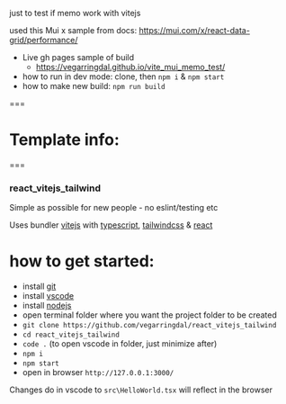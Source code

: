 just to test if memo work with vitejs

used this Mui x sample from docs:
https://mui.com/x/react-data-grid/performance/

* Live gh pages sample of build
  * https://vegarringdal.github.io/vite_mui_memo_test/
* how to run in dev mode: clone, then `npm i` & `npm start`
* how to make new build: `npm run build`


===

# Template info:

===

### react_vitejs_tailwind

Simple as possible for new people - no eslint/testing etc

Uses bundler [vitejs](https://vitejs.dev/) with [typescript](https://www.typescriptlang.org/), [tailwindcss](https://tailwindcss.com/) & [react](https://reactjs.org/)

# how to get started:

- install [git](https://git-scm.com/downloads)
- install [vscode](https://code.visualstudio.com/)
- install [nodejs](https://nodejs.org/en/)
- open terminal folder where you want the project folder to be created
- `git clone https://github.com/vegarringdal/react_vitejs_tailwind`
- `cd react_vitejs_tailwind`
- `code .` (to open vscode in folder, just minimize after)
- `npm i`
- `npm start`
- open in browser `http://127.0.0.1:3000/`

Changes do in vscode to `src\HelloWorld.tsx` will reflect in the browser
